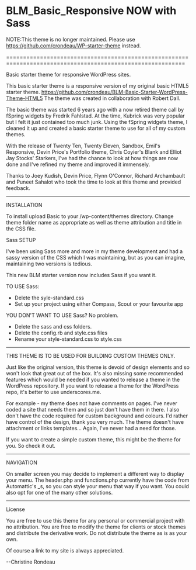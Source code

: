 BLM_Basic_Responsive NOW with Sass
===================================

NOTE:This theme is no longer maintained. Please use https://github.com/crondeau/WP-starter-theme instead.

===========================================================================================================

Basic starter theme for responsive WordPress sites. 

This basic starter theme is a responsive version of my original basic HTML5 starter theme. 
https://github.com/crondeau/BLM-Basic-Starter-WordPress-Theme-HTML5
The theme was created in collaboration with Robert Dall.

The basic theme was started 6 years ago with a now retired theme call by fSpring widgets by Fredrik Fahlstad.
At the time, Kubrick was very popular but I felt it just contained too much junk.
Using the fSpring widgets theme, I cleaned it up and created a basic starter theme to use for all of my custom themes.

With the release of Twenty Ten, Twenty Eleven, Sandbox, Emil's Responsive, Devin Price's Portfolio theme, 
Chris Coyier's Blank and Elliot Jay Stocks' Starkers, I've had the chance to look at how things are now done and I've 
refined my theme and improved it immensely.

Thanks to Joey Kudish, Devin Price, Flynn O'Connor, Richard Archambault and Puneet Sahalot who took the time to look at this theme and provided feedback.

--------------------------------------------------------

INSTALLATION

To install upload Basic to your /wp-content/themes directory. Change theme folder name as appropriate as well as theme attribution and title in the CSS file.

Sass SETUP

I've been using Sass more and more in my theme development and had a sassy version of the CSS which I was maintaining, but as you
can imagine, maintaining two versions is tedious. 

This new BLM starter version now includes Sass if you want it.

TO USE Sass:
- Delete the syle-standard.css
- Set up your project using either Compass, Scout or your favourite app

YOU DON'T WANT TO USE Sass? No problem.
- Delete the sass and css folders.
- Delete the config.rb and style.css files
- Rename your style-standard.css to style.css


--------------------------------------------------------

THIS THEME IS TO BE USED FOR BUILDING CUSTOM THEMES ONLY.

Just like the original version, this theme is devoid of design elements and so won't look that great out of the box.
It's also missing some recommended features which would be needed if you wanted to release a theme in the WordPress repository. 
If you want to release a theme for the WordPress repo, it's better to use underscores.me.

For example - my theme does not have comments on pages. I've never coded a site that needs them and so just don't have them in there.
I also don't have the code required for custom background and colours. I'd rather have control of the design, thank you very much.
The theme doesn't have attachment or links templates... Again, I've never had a need for those.

If you want to create a simple custom theme, this might be the theme for you.
So check it out.


------------------------
NAVIGATION

On smaller screen you may decide to implement a different way to display your menu. 
The header.php and functions.php currently have the code from Automattic's _s, so you can style your menu that way if you want.
You could also opt for one of the many other solutions. 


----------
License

You are free to use this theme for any personal or commercial project with no attribution. 
You are free to modify the theme for clients or stock themes and distribute the derivative work. 
Do not distribute the theme as is as your own. 

Of course a link to my site is always appreciated.

--Christine Rondeau
